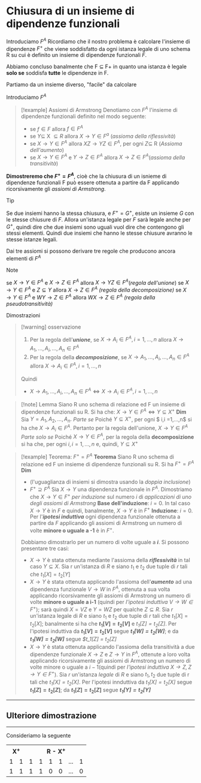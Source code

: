 # Chiusura di un insieme di dipendenze funzionali
Introduciamo $F^A$
Ricordiamo che il nostro problema è calcolare l'insieme di dipendenze $F^+$ che viene soddisfatto da ogni istanza legale di uno schema R su cui è definito un insieme di dipendenze funzionali $F$.

Abbiamo concluso banalmente che F $\subseteq$ F+ in quanto una istanza è legale **solo se** soddisfa **tutte** le dipendenze in F.

Partiamo da un insieme diverso, "facile" da calcolare

Introduciamo $F^A$
>[!example] Assiomi di Armstrong
>Denotiamo con $F^A$ l'insieme di dipendenze funzionali definito nel modo seguente:
>- se $f \in F$ allora $f\in F^A$
>- se $Y\subseteq$ X $\subseteq R$ allora $X\to Y \in F^a$ (*assioma della riflessività*)
>- se $X\to Y \in F^A$ allora $XZ \to YZ \in F^A$, per ogni $Z \subseteq$ R (*Assioma dell'aumento*)
>- se $X \to Y \in F^A$ e $Y \to Z \in F^A$ allora $X \to Z \in F^A$(*assioma della transitività*)

**Dimostreremo che $F^+ = F^A$**, cioè che la chiusura di un isnieme di dipendenze funzionali F può essere ottenuta a partire da F applicando ricorsivamente gli *assiomi di Armstrong*.

>[!tip]
Se due insiemi hanno la stessa chiusura, e $F^+ = G^+$, esiste un insieme $G$ con le stesse chiusure di $F$. Allora un'istanza legale per $F$ sarà legale anche per $G^+$, quindi dire che due insiemi sono uguali vuol dire che contengono gli stessi elementi. Quindi due insiemi che hanno le stesse chiusure avranno le stesse istanze legali.

Dai tre assiomi si possono derivare tre regole che producono ancora elementi di $F^A$
>[!note]
>se $X \to Y \in F^A$ e $X \to Z \in F^A$ allora $X \to YZ \in F^A$(*regola dell'unione*)
>se $X \to Y \in F^A$ e $Z \subseteq Y$ allora $X \to Z \in F^A$ *(regola della decomposizione)*
>se $X \to Y \in F^A$ e $WY \to Z \in F^A$ allora $WX  \to Z \in F^A$   *(regola della pseudotransitività)*

Dimostrazioni

>[!warning] osservazione
>1) Per la regola dell'***unione***, se $X \to A_i \in F^A, i=1,...,n$ allora $X \to A_1,...,A_i,...,A_n \in F^A$
>2) Per la regola della ***decomposizione***, se $X \to A_1, ..., A_i, ..., A_n \in F^A$ allora $X \to A_i \in F^A, i=1,...,n$
>
>Quindi
>- $X \to A_1, ..., A_i, ..., A_n \in F^A \iff X \to A_i \in F^A, i=1,...,n$

>[!note] Lemma
>Siano R uno schema di relazione ed F un insieme di dipendenze funzionali su R. Si ha che:
>$X \to Y \in F^A \iff Y \subseteq X^+$
>**Dim**
>Sia $Y = A_1, A_2, ..., A_n.$
> *Parte se*
> Poiché $Y \subseteq X^+$, per ogni $ i,i =1,...,n$ si ha che $X \to A_i \in F^A.$
> Pertanto per la regola dell'unione, $X\to Y \in F^A$
> *Parte solo se*
> Poiché $X \to Y \in F^A$, per la regola della **decomposizione** si ha che, per ogni $i, i = 1,...,n$ e, quindi, $Y \subseteq X^+$

>[!example] Teorema: $F^+ = F^A$
> **Teorema** Siano R uno schema di relazione ed F un insieme di dipendenze funzionali su R. Si ha $F^+ = F^A$
> **Dim** 
> - (l'uguaglianza di insiemi si dimostra usando la *doppia inclusione*)
> - $F^+ \supseteq F^A$ Sia $X \to Y$ una dipendenza funzionale in $F^A$. Dimostriamo che $X \to Y \in F^+$ *per induzione* sul numero *i* di *applicazioni di uno degli assiomi di Armstrong*
> **Base dell'induzione**: $i = 0$. In tal caso $X \to Y$ è in $F$ e quindi, banalmente, $X \to Y$ è in $F^+$
> **Induzione**: $i = 0$. Per l'***ipotesi induttiva*** ogni dipendenza funzionale ottenuta a partire da $F$ applicando gli assiomi di Armstrong  un numero di volte **minore o uguale a -1** è in $F^+$. 
> 
> Dobbiamo dimostrarlo per un numero di volte uguale a ***i***. Si possono presentare tre casi:
> - $X \to Y$ è stata ottenuta mediante l'assioma della ***riflessività*** in tal caso $Y \subseteq X$. Sia r un'istanza di $R$ e siano $t_1$ e $t_2$ due tuple di $r$ tali che $t_1[X] = t_2[Y]$
> - $X \to Y$ è stata ottenuta applicando l'assioma dell'***aumento*** ad una dipendenza funzionale $V \to W$ in $F^A$, ottenuta a sua volta applicando ricorsivamente gli assiomi di Armstrong un numero di volte **minore o uguale a i-1** (quindi per *l'ipotesi induttiva $V \to W \in F^+$*); sarà quindi $X = VZ$ e $Y = WZ$ per qualche $Z \subseteq R$. 
>  Sia $r$ un'istanza legale di $R$ e siano $t_1$ e $t_2$ due tuple di $r$ tali che $t_1[X] = t_2[X]$; 
>  banalmente si ha che **$t_1[V] = t_2[V]$** e *$t_1[Z] = t_2[Z]$*. Per l'ipotesi induttiva da **$t_1[V] = t_2[V]$** segue ***$t_1[W] = t_2[W]$***; e da ***$t_1[W] = t_2[W]$*** segue  *$t_1[Z] = $t_2[Z]$*
>  - $X \to Y$ è stata ottenuta applicando l'assioma della transitività a due dipendenze funzionale $X \to Z$ e $Z \to Y$ in $F^A$, ottenute a loro volta applicando ricorsivamente gli assiomi di Armstrong un numero di volte minore o uguale a $i -1$(quindi per *l'ipotesi induttiva $X \to Z, Z \to Y \in F^+$*). Sia $r$ un'istanza *legale* di $R$ e siano $t_1,t_2$ due tuple di r tali che *$t_1[X] = t_2[X]$*. Per l'ipotesi innduttiva da *$t_1[X] = t_2[X]$* segue **$t_1[Z] = t_2[Z]$**; da **$t_1[Z] = t_2[Z]$** segue ***$t_1[Y] = t_2[Y]$***


****
## Ulteriore dimostrazione 

---
Consideriamo la seguente 
<table>
    <tr>
        <th colspan="2">X<sup>+</sup></th>
        <th colspan="6">R - X<sup>+</sup></th>
    </tr>
    <tr>
        <td>1</td><td>1</td><td>1</td><td>1</td><td>1</td><td>1</td><td>...</td><td>1</td>
    </tr>
    <tr>
        <td>1</td><td>1</td><td>1</td><td>1</td><td>0</td><td>0</td><td>...</td><td>0</td>
    </tr>
</table>
